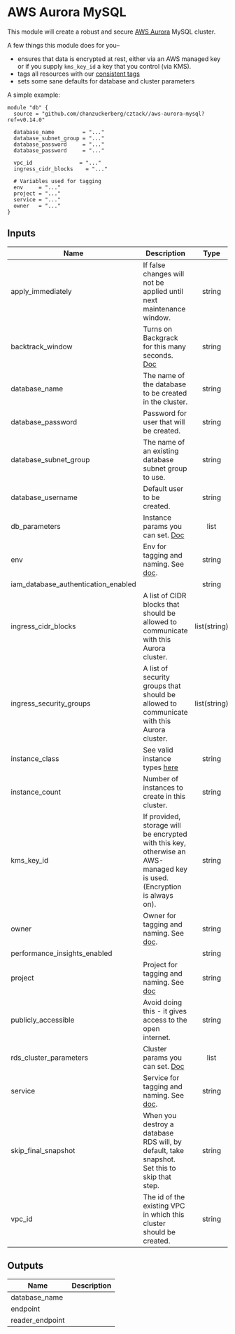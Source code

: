 # AWS Aurora MySQL

This module will create a robust and secure [AWS Aurora](https://aws.amazon.com/rds/aurora/) MySQL cluster.

A few things this module does for you–

* ensures that data is encrypted at rest, either via an AWS managed key or if you supply `kms_key_id` a key that you control (via KMS).
* tags all resources with our [consistent tags](../README.md#Consistent%20Tagging)
* sets some sane defaults for database and cluster parameters

A simple example:

```hcl
module "db" {
  source = "github.com/chanzuckerberg/cztack//aws-aurora-mysql?ref=v0.14.0"

  database_name         = "..."
  database_subnet_group = "..."
  database_password     = "..."
  database_password     = "..."
  
  vpc_id               = "..."
  ingress_cidr_blocks	 = "..."

  # Variables used for tagging
  env     = "..."
  project = "..."
  service = "..."
  owner   = "..."
}
```

<!-- START -->
## Inputs

| Name | Description | Type | Default | Required |
|------|-------------|:----:|:-----:|:-----:|
| apply\_immediately | If false changes will not be applied until next maintenance window. | string | `"false"` | no |
| backtrack\_window | Turns on Backgrack for this many seconds. [Doc](https://aws.amazon.com/blogs/aws/amazon-aurora-backtrack-turn-back-time/) | string | `"0"` | no |
| database\_name | The name of the database to be created in the cluster. | string | n/a | yes |
| database\_password | Password for user that will be created. | string | n/a | yes |
| database\_subnet\_group | The name of an existing database subnet group to use. | string | n/a | yes |
| database\_username | Default user to be created. | string | n/a | yes |
| db\_parameters | Instance params you can set. [Doc](https://docs.aws.amazon.com/AmazonRDS/latest/AuroraUserGuide/AuroraMySQL.Reference.html#AuroraMySQL.Reference.Parameters.Instance) | list | `<list>` | no |
| env | Env for tagging and naming. See [doc](../README.md#consistent-tagging). | string | n/a | yes |
| iam\_database\_authentication\_enabled |  | string | `"false"` | no |
| ingress\_cidr\_blocks | A list of CIDR blocks that should be allowed to communicate with this Aurora cluster. | list(string) | `[]` | no |
| ingress\_security\_groups | A list of security groups that should be allowed to communicate with this Aurora cluster. | list(string) | `[]` | no |
| instance\_class | See valid instance types [here](https://docs.aws.amazon.com/AmazonRDS/latest/AuroraUserGuide/AuroraMySQL.Managing.Performance.html) | string | `"db.t2.small"` | no |
| instance\_count | Number of instances to create in this cluster. | string | `"1"` | no |
| kms\_key\_id | If provided, storage will be encrypted with this key, otherwise an AWS-managed key is used. (Encryption is always on). | string | `""` | no |
| owner | Owner for tagging and naming. See [doc](../README.md#consistent-tagging). | string | n/a | yes |
| performance\_insights\_enabled |  | string | `"false"` | no |
| project | Project for tagging and naming. See [doc](../README.md#consistent-tagging) | string | n/a | yes |
| publicly\_accessible | Avoid doing this - it gives access to the open internet. | string | `"false"` | no |
| rds\_cluster\_parameters | Cluster params you can set. [Doc](https://docs.aws.amazon.com/AmazonRDS/latest/AuroraUserGuide/AuroraMySQL.Reference.html#AuroraMySQL.Reference.Parameters.Cluster) | list | `<list>` | no |
| service | Service for tagging and naming. See [doc](../README.md#consistent-tagging). | string | n/a | yes |
| skip\_final\_snapshot | When you destroy a database RDS will, by default, take snapshot. Set this to skip that step. | string | `"false"` | no |
| vpc\_id | The id of the existing VPC in which this cluster should be created. | string | n/a | yes |

## Outputs

| Name | Description |
|------|-------------|
| database\_name |  |
| endpoint |  |
| reader\_endpoint |  |

<!-- END -->
